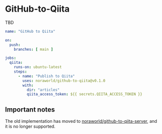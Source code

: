 # GitHub-to-Qiita
TBD

```yaml
name: "GitHub to Qiita"

on:
  push:
    branches: [ main ]

jobs:
  qiita:
    runs-on: ubuntu-latest
    steps:
      - name: "Publish to Qiita"
        uses: noraworld/github-to-qiita@v0.1.0
        with:
          dir: "articles"
          qiita_access_token: ${{ secrets.QIITA_ACCESS_TOKEN }}
```

## Important notes
The old implementation has moved to [noraworld/github-to-qiita-server](https://github.com/noraworld/github-to-qiita-server), and it is no longer supported.
